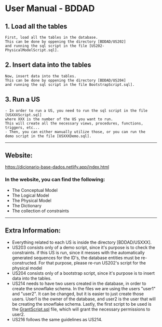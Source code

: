 # User Manual - BDDAD

## 1. Load all the tables

```
First, load all the tables in the database. 
This can be done by oppening the directory [BDDAD/US202] 
and running the sql script in the file [US202-PhysicalModelScript.sql].
```

## 2. Insert data into the tables

```
Now, insert data into the tables.
This can be done by oppening the directory [BDDAD/US204]
and running the sql script in the file BootstrapScript.sql].
```

## 3. Run a US

```
- In order to run a US, you need to run the sql script in the file [USXXXScript.sql]
where XXX is the number of the US you want to run.
This will create all the necessary views, procedures, functions, triggers, etc...
- Then, you can either manually utilize those, or you can run the 
demo script in the file [USXXXDemo.sql].
```

------------------------------------------------------------------------------------------------------------------------------------
 ## Website:
https://dicionario-base-dados.netlify.app/index.html

### In the website, you can find the following:
- The Conceptual Model
- The Logical Model
- The Physical Model
- The Dictionary
- The collection of constraints

-----------------------------------------------------------------------------------------------------------------------------------
## Extra Information:

* Everything related to each US is inside the directory [BDDAD/USXXX].
* US203 consists only of a demo script, since it's purpose is to check the constraints. if this US is run, since it messes with the automatically generated sequences for the ID's, the database entities must be re-constructed. For that purpose, please re-run US202's script for the physical model
* US204 consists only of a bootstrap script, since it's purpose is to insert data into the tables.
* US214 needs to have two users created in the database, in order to create the snowflake schema. 
In the files we are using the users "user1" and "user2". It can be changed, but it is easier to just create those users.
User1 is the owner of the database, and user2 is the user that will be creating the snowflake schema.
Lastly, the first script to be used is the [GrantScript.sql](US214/GrantPermissions.sql) file, which will grant the necessary permissions to user2.
* US216 follows the same guidelines as US214.